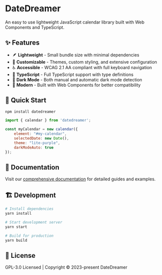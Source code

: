 # DateDreamer

An easy to use lightweight JavaScript calendar library built with Web Components and TypeScript.

## ✨ Features

- 🪶 **Lightweight** - Small bundle size with minimal dependencies
- 🎨 **Customizable** - Themes, custom styling, and extensive configuration
- ♿ **Accessible** - WCAG 2.1 AA compliant with full keyboard navigation
- 🔧 **TypeScript** - Full TypeScript support with type definitions
- 🌙 **Dark Mode** - Both manual and automatic dark mode detection
- 📱 **Modern** - Built with Web Components for better compatibility

## 🚀 Quick Start

```bash
npm install datedreamer
```

```javascript
import { calendar } from 'datedreamer';

const myCalendar = new calendar({
    element: "#my-calendar",
    selectedDate: new Date(),
    theme: "lite-purple",
    darkModeAuto: true
});
```

## 📖 Documentation

Visit our [comprehensive documentation](https://datedreamer.github.io/docs/) for detailed guides and examples.

## 🏗️ Development

```bash
# Install dependencies
yarn install

# Start development server
yarn start

# Build for production
yarn build
```

## 📄 License

GPL-3.0 Licensed | Copyright © 2023-present DateDreamer